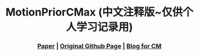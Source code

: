 [comment]: <> (# MotionPriorCMax)

<h1 align="center"> MotionPriorCMax (中文注释版~仅供个人学习记录用)
</h1>

[comment]: <> ( <h2 align="center">PAPER</h2>)
  <h3 align="center">
  <a href="https://arxiv.org/pdf/2407.10802" target="_blank">Paper</a>
  | <a href="https://github.com/tub-rip/MotionPriorCMax" target="_blank">Original Github Page</a>
  | <a href="https://kwanwaipang.github.io/Awesome-Event-based-Contrast-Maximization/" target="_blank">Blog for CM</a>
  </h3>
  <div align="center"></div>

<!-- rm -rf .git -->